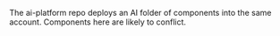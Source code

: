 The ai-platform repo deploys an AI folder of components into the same account.
Components here are likely to conflict.